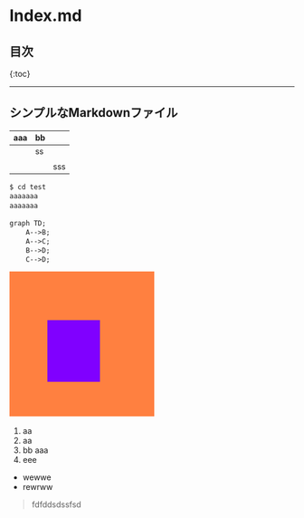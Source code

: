 # Index.md
## 目次
{:toc}


------

## シンプルなMarkdownファイル

| aaa  | bb   |      |
| ---- | ---- | :--- |
|      | ss   |      |
|      |      |      |
|      |      | sss  |



```bash
$ cd test
aaaaaaa
aaaaaaa
```



```mermaid
graph TD;
    A-->B;
    A-->C;
    B-->D;
    C-->D;
```



![image-20221026174642096](assets/image-20221026174642096.png)

1. aa
2. aa
3. bb
   aaa
4. eee



- wewwe
- rewrww



> fdfddsdssfsd